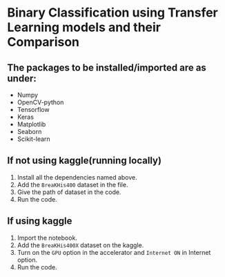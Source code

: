 # Binary Classification using Transfer Learning models and their Comparison

## **The packages to be installed/imported are as under:**    
- Numpy  
- OpenCV-python  
- Tensorflow	  
- Keras	  
- Matplotlib  
- Seaborn  
- Scikit-learn  

## **If not using kaggle(running locally)**
1. Install all the dependencies named above.
2. Add the `BreaKHis400` dataset in the file.
3. Give the path of dataset in the code.
4. Run the code.

## **If using kaggle**
1. Import the notebook.
2. Add the `BreaKHis400X` dataset on the kaggle.
3. Turn on the ```GPU``` option in the accelerator and ```Internet ON``` in Internet option. 	 	
4. Run the code.
